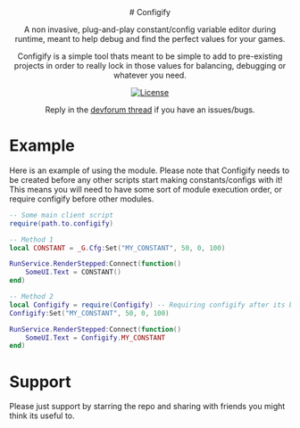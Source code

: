 <div align="center">
# Configify

A non invasive, plug-and-play constant/config variable editor during runtime, meant to help debug and find the perfect values for your games.

Configify is a simple tool thats meant to be simple to add to pre-existing projects in order to really lock in those values for balancing, debugging or whatever you need.

[![License](https://img.shields.io/github/license/virtualbutfake/vfx-editor?style=flat)](https://github.com/Tony1-Dev/Configify/blob/main/LICENSE)

Reply in the [devforum thread](https://roblox.com/) if you have an issues/bugs.

</div>

# Example
Here is an example of using the module.
Please note that Configify needs to be created before any other scripts start making constants/configs with it!
This means you will need to have some sort of module execution order, or require configify before other modules.

```lua
-- Some main client script 
require(path.to.configify)

-- Method 1
local CONSTANT = _G.Cfg:Set("MY_CONSTANT", 50, 0, 100)

RunService.RenderStepped:Connect(function()
    SomeUI.Text = CONSTANT()
end)

-- Method 2
local Configify = require(Configify) -- Requiring configify after its been initialized will just return you the object
Configify:Set("MY_CONSTANT", 50, 0, 100)

RunService.RenderStepped:Connect(function()
    SomeUI.Text = Configify.MY_CONSTANT
end)
```

# Support
Please just support by starring the repo and sharing with friends you might think its useful to.